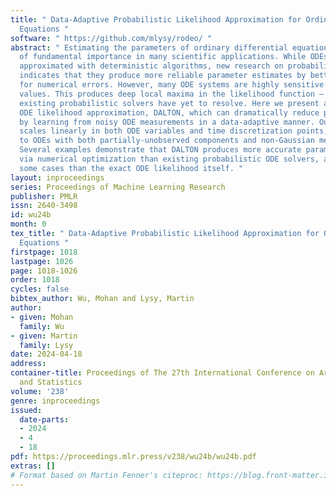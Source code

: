 ```yaml
---
title: " Data-Adaptive Probabilistic Likelihood Approximation for Ordinary Differential
  Equations "
software: " https://github.com/mlysy/rodeo/ "
abstract: " Estimating the parameters of ordinary differential equations (ODEs) is
  of fundamental importance in many scientific applications. While ODEs are typically
  approximated with deterministic algorithms, new research on probabilistic solvers
  indicates that they produce more reliable parameter estimates by better accounting
  for numerical errors. However, many ODE systems are highly sensitive to their parameter
  values. This produces deep local maxima in the likelihood function – a problem which
  existing probabilistic solvers have yet to resolve. Here we present a novel probabilistic
  ODE likelihood approximation, DALTON, which can dramatically reduce parameter sensitivity
  by learning from noisy ODE measurements in a data-adaptive manner. Our approximation
  scales linearly in both ODE variables and time discretization points, and is applicable
  to ODEs with both partially-unobserved components and non-Gaussian measurement models.
  Several examples demonstrate that DALTON produces more accurate parameter estimates
  via numerical optimization than existing probabilistic ODE solvers, and even in
  some cases than the exact ODE likelihood itself. "
layout: inproceedings
series: Proceedings of Machine Learning Research
publisher: PMLR
issn: 2640-3498
id: wu24b
month: 0
tex_title: " Data-Adaptive Probabilistic Likelihood Approximation for Ordinary Differential
  Equations "
firstpage: 1018
lastpage: 1026
page: 1018-1026
order: 1018
cycles: false
bibtex_author: Wu, Mohan and Lysy, Martin
author:
- given: Mohan
  family: Wu
- given: Martin
  family: Lysy
date: 2024-04-18
address:
container-title: Proceedings of The 27th International Conference on Artificial Intelligence
  and Statistics
volume: '238'
genre: inproceedings
issued:
  date-parts:
  - 2024
  - 4
  - 18
pdf: https://proceedings.mlr.press/v238/wu24b/wu24b.pdf
extras: []
# Format based on Martin Fenner's citeproc: https://blog.front-matter.io/posts/citeproc-yaml-for-bibliographies/
---
```

